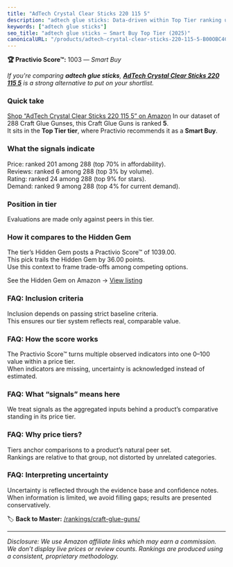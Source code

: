 ```yaml
---
title: "AdTech Crystal Clear Sticks 220 115 5"
description: "adtech glue sticks: Data-driven within Top Tier ranking using the Practivio Score™. Positioned by quality, value, demand, findability, momentum."
keywords: ["adtech glue sticks"]
seo_title: "adtech glue sticks — Smart Buy Top Tier (2025)"
canonicalURL: "/products/adtech-crystal-clear-sticks-220-115-5-B00OBC4CWK/"
---
```


**🏆 Practivio Score™:** 1003 — _Smart Buy_


*If you're comparing **adtech glue sticks**, **[AdTech Crystal Clear Sticks 220 115 5](https://www.amazon.com/dp/B00OBC4CWK?tag=practivio-20)** is a strong alternative to put on your shortlist.*
### Quick take
[Shop “AdTech Crystal Clear Sticks 220 115 5” on Amazon](https://www.amazon.com/dp/B00OBC4CWK?tag=practivio-20)
In our dataset of 288 Craft Glue Gunses, this Craft Glue Guns is ranked **5**.  
It sits in the **Top Tier tier**, where Practivio recommends it as a **Smart Buy**.

### What the signals indicate
Price: ranked 201 among 288 (top 70% in affordability).  
Reviews: ranked 6 among 288 (top 3% by volume).  
Rating: ranked 24 among 288 (top 9% for stars).  
Demand: ranked 9 among 288 (top 4% for current demand).

### Position in tier
Evaluations are made only against peers in this tier.

### How it compares to the Hidden Gem
The tier’s Hidden Gem posts a Practivio Score™ of 1039.00.  
This pick trails the Hidden Gem by 36.00 points.  
Use this context to frame trade-offs among competing options.  

See the Hidden Gem on Amazon → [View listing](https://www.amazon.com/dp/B078S5QMFG?tag=practivio-20)

### FAQ: Inclusion criteria
Inclusion depends on passing strict baseline criteria.  
This ensures our tier system reflects real, comparable value.

### FAQ: How the score works
The Practivio Score™ turns multiple observed indicators into one 0–100 value within a price tier.  
When indicators are missing, uncertainty is acknowledged instead of estimated.

### FAQ: What “signals” means here
We treat signals as the aggregated inputs behind a product’s comparative standing in its price tier.

### FAQ: Why price tiers?
Tiers anchor comparisons to a product’s natural peer set.  
Rankings are relative to that group, not distorted by unrelated categories.

### FAQ: Interpreting uncertainty
Uncertainty is reflected through the evidence base and confidence notes.  
When information is limited, we avoid filling gaps; results are presented conservatively.


🏷️ **Back to Master:** [/rankings/craft-glue-guns/](/rankings/craft-glue-guns/)

---
_Disclosure: We use Amazon affiliate links which may earn a commission. We don’t display live prices or review counts. Rankings are produced using a consistent, proprietary methodology._
